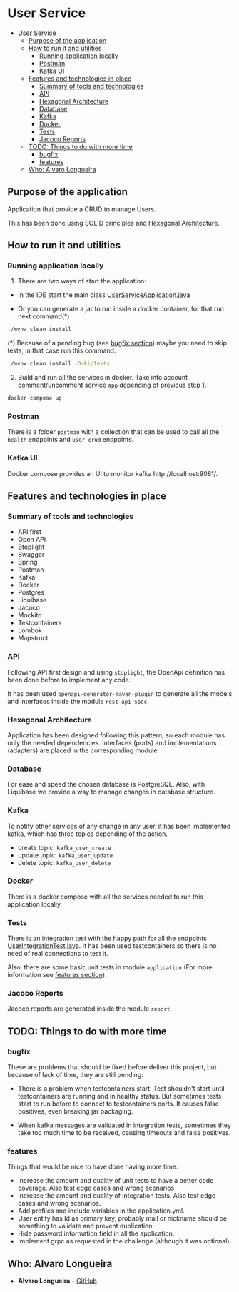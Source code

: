 # User Service

<!-- TOC -->
* [User Service](#user-service)
  * [Purpose of the application](#purpose-of-the-application)
  * [How to run it and utilities](#how-to-run-it-and-utilities)
    * [Running application locally](#running-application-locally)
    * [Postman](#postman)
    * [Kafka UI](#kafka-ui)
  * [Features and technologies in place](#features-and-technologies-in-place)
    * [Summary of tools and technologies](#summary-of-tools-and-technologies)
    * [API](#api-)
    * [Hexagonal Architecture](#hexagonal-architecture)
    * [Database](#database)
    * [Kafka](#kafka)
    * [Docker](#docker)
    * [Tests](#tests)
    * [Jacoco Reports](#jacoco-reports)
  * [TODO: Things to do with more time](#todo-things-to-do-with-more-time)
    * [bugfix](#bugfix)
    * [features](#features)
  * [Who: Alvaro Longueira](#who-alvaro-longueira)
<!-- TOC -->

## Purpose of the application
Application that provide a CRUD to manage Users. 

This has been done using SOLID principles and Hexagonal Architecture.

## How to run it and utilities

### Running application locally
1) There are two ways of start the application:
* In the IDE start the main class  [UserServiceApplication.java](main/src/main/java/com/alvarolongueira/user/service/UserServiceApplication.java)

* Or you can generate a jar to run inside a docker container, for that run next command(*)

```bash
./mvnw clean install
````

(*) Because of a pending bug (see [bugfix section](#bugfix)) maybe you need to skip tests, in that case run this command.
```bash
./mvnw clean install -DskipTests
````

2) Build and run all the services in docker. Take into account comment/uncomment service `app` depending of previous step 1.
```bash
docker compose up
````

### Postman
There is a folder `postman` with a collection that can be used to call all the `health` endpoints and `user crud` endpoints.

### Kafka UI
Docker compose provides an UI to monitor kafka http://localhost:9081/.


## Features and technologies in place
### Summary of tools and technologies
* API first
* Open API
* Stoplight
* Swagger
* Spring
* Postman
* Kafka
* Docker
* Postgres
* Liquibase
* Jacoco
* Mockito
* Testcontainers
* Lombok
* Mapstruct

### API 
Following API first design and using `stoplight`, the OpenApi definition has been done before to implement any code.

It has been used `openapi-generator-maven-plugin` to generate all the models and interfaces inside the module `rest-api-spec`.

### Hexagonal Architecture
Application has been designed following this pattern, so each module has only the needed dependencies. Interfaces (ports) and implementations (adapters) are placed in the corresponding module.

### Database
For ease and speed the chosen database is PostgreSQL. Also, with Liquibase we provide a way to manage changes in database structure.

### Kafka
To notify other services of any change in any user, it has been implemented kafka, which has three topics depending of the action.
* create topic: `kafka_user_create`
* update topic: `kafka_user_update`
* delete topic: `kafka_user_delete`

### Docker
There is a docker compose with all the services needed to run this application locally.

### Tests
There is an integration test with the happy path for all the endpoints [UserIntegrationTest.java](main/src/test/java/com/alvarolongueira/user/service/UserIntegrationTest.java). It has been used testcontainers so there is no need of real connections to test it.

Also, there are some basic unit tests in module `application` (For more information see [features section](#features)).

### Jacoco Reports
Jacoco reports are generated inside the module `report`.

## TODO: Things to do with more time

### bugfix
These are problems that should be fixed before deliver this project, but because of lack of time, they are still pending:

* There is a problem when testcontainers start. Test shouldn't start until testcontainers are running and in healthy status. But sometimes tests start to run before to connect to testcontainers ports. It causes false positives, even breaking jar packaging.

* When kafka messages are validated in integration tests, sometimes they take too much time to be received, causing timeouts and false positives.

### features
Things that would be nice to have done having more time:

* Increase the amount and quality of unit tests to have a better code coverage. Also test edge cases and wrong scenarios
* Increase the amount and quality of integration tests. Also test edge cases and wrong scenarios.
* Add profiles and include variables in the application.yml.
* User entity has Id as primary key, probably mail or nickname should be something to validate and prevent duplication.
* Hide password information field in all the application.
* Implement grpc as requested in the challenge (although it was optional).

## Who: Alvaro Longueira
* **Alvaro Longueira** - [GitHub](https://github.com/alvarolongueira)


